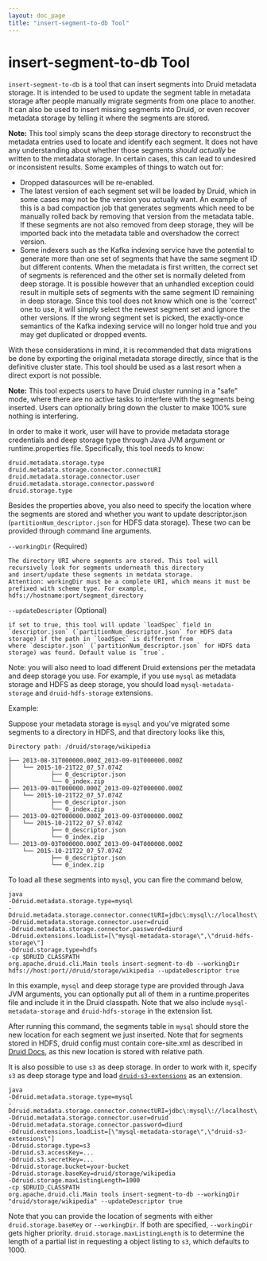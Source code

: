 ```yaml
---
layout: doc_page
title: "insert-segment-to-db Tool"
---
```


<!--
  ~ Licensed to the Apache Software Foundation (ASF) under one
  ~ or more contributor license agreements.  See the NOTICE file
  ~ distributed with this work for additional information
  ~ regarding copyright ownership.  The ASF licenses this file
  ~ to you under the Apache License, Version 2.0 (the
  ~ "License"); you may not use this file except in compliance
  ~ with the License.  You may obtain a copy of the License at
  ~
  ~   http://www.apache.org/licenses/LICENSE-2.0
  ~
  ~ Unless required by applicable law or agreed to in writing,
  ~ software distributed under the License is distributed on an
  ~ "AS IS" BASIS, WITHOUT WARRANTIES OR CONDITIONS OF ANY
  ~ KIND, either express or implied.  See the License for the
  ~ specific language governing permissions and limitations
  ~ under the License.
  -->

# insert-segment-to-db Tool

`insert-segment-to-db` is a tool that can insert segments into Druid metadata storage. It is intended to be used
to update the segment table in metadata storage after people manually migrate segments from one place to another.
It can also be used to insert missing segments into Druid, or even recover metadata storage by telling it where the
segments are stored.

**Note:** This tool simply scans the deep storage directory to reconstruct the metadata entries used to locate and
identify each segment. It does not have any understanding about whether those segments _should actually_ be written to
the metadata storage. In certain cases, this can lead to undesired or inconsistent results. Some examples of things to
watch out for:
  - Dropped datasources will be re-enabled.
  - The latest version of each segment set will be loaded by Druid, which in some cases may not be the version you
    actually want. An example of this is a bad compaction job that generates segments which need to be manually rolled
    back by removing that version from the metadata table. If these segments are not also removed from deep storage,
    they will be imported back into the metadata table and overshadow the correct version.
  - Some indexers such as the Kafka indexing service have the potential to generate more than one set of segments that
    have the same segment ID but different contents. When the metadata is first written, the correct set of segments is
    referenced and the other set is normally deleted from deep storage. It is possible however that an unhandled
    exception could result in multiple sets of segments with the same segment ID remaining in deep storage. Since this
    tool does not know which one is the 'correct' one to use, it will simply select the newest segment set and ignore
    the other versions. If the wrong segment set is picked, the exactly-once semantics of the Kafka indexing service
    will no longer hold true and you may get duplicated or dropped events.

With these considerations in mind, it is recommended that data migrations be done by exporting the original metadata
storage directly, since that is the definitive cluster state. This tool should be used as a last resort when a direct
export is not possible.

**Note:** This tool expects users to have Druid cluster running in a "safe" mode, where there are no active tasks to interfere
with the segments being inserted. Users can optionally bring down the cluster to make 100% sure nothing is interfering.

In order to make it work, user will have to provide metadata storage credentials and deep storage type through Java JVM argument
or runtime.properties file. Specifically, this tool needs to know:

```
druid.metadata.storage.type
druid.metadata.storage.connector.connectURI
druid.metadata.storage.connector.user
druid.metadata.storage.connector.password
druid.storage.type
```

Besides the properties above, you also need to specify the location where the segments are stored and whether you want to
update descriptor.json (`partitionNum_descriptor.json` for HDFS data storage). These two can be provided through command line arguments.

`--workingDir` (Required)

    The directory URI where segments are stored. This tool will recursively look for segments underneath this directory
    and insert/update these segments in metdata storage.
    Attention: workingDir must be a complete URI, which means it must be prefixed with scheme type. For example,
    hdfs://hostname:port/segment_directory

`--updateDescriptor` (Optional)

    if set to true, this tool will update `loadSpec` field in `descriptor.json` (`partitionNum_descriptor.json` for HDFS data storage) if the path in `loadSpec` is different from
    where `desciptor.json` (`partitionNum_descriptor.json` for HDFS data storage) was found. Default value is `true`.

Note: you will also need to load different Druid extensions per the metadata and deep storage you use. For example, if you
use `mysql` as metadata storage and HDFS as deep storage, you should load `mysql-metadata-storage` and `druid-hdfs-storage`
extensions.


Example:

Suppose your metadata storage is `mysql` and you've migrated some segments to a directory in HDFS, and that directory looks
like this,

```
Directory path: /druid/storage/wikipedia

├── 2013-08-31T000000.000Z_2013-09-01T000000.000Z
│   └── 2015-10-21T22_07_57.074Z
│           ├── 0_descriptor.json
│           └── 0_index.zip
├── 2013-09-01T000000.000Z_2013-09-02T000000.000Z
│   └── 2015-10-21T22_07_57.074Z
│           ├── 0_descriptor.json
│           └── 0_index.zip
├── 2013-09-02T000000.000Z_2013-09-03T000000.000Z
│   └── 2015-10-21T22_07_57.074Z
│           ├── 0_descriptor.json
│           └── 0_index.zip
└── 2013-09-03T000000.000Z_2013-09-04T000000.000Z
    └── 2015-10-21T22_07_57.074Z
            ├── 0_descriptor.json
            └── 0_index.zip
```

To load all these segments into `mysql`, you can fire the command below,

```
java 
-Ddruid.metadata.storage.type=mysql 
-Ddruid.metadata.storage.connector.connectURI=jdbc\:mysql\://localhost\:3306/druid 
-Ddruid.metadata.storage.connector.user=druid 
-Ddruid.metadata.storage.connector.password=diurd 
-Ddruid.extensions.loadList=[\"mysql-metadata-storage\",\"druid-hdfs-storage\"] 
-Ddruid.storage.type=hdfs
-cp $DRUID_CLASSPATH 
org.apache.druid.cli.Main tools insert-segment-to-db --workingDir hdfs://host:port//druid/storage/wikipedia --updateDescriptor true
```

In this example, `mysql` and deep storage type are provided through Java JVM arguments, you can optionally put all
of them in a runtime.properites file and include it in the Druid classpath. Note that we also include `mysql-metadata-storage`
and `druid-hdfs-storage` in the extension list.

After running this command, the segments table in `mysql` should store the new location for each segment we just inserted.
Note that for segments stored in HDFS, druid config must contain core-site.xml as described in [Druid Docs](../tutorials/cluster.html), as this new location is stored with relative path.

It is also possible to use `s3` as deep storage. In order to work with it, specify `s3` as deep storage type and load 
[`druid-s3-extensions`](../development/extensions-core/s3.html) as an extension.

```
java
-Ddruid.metadata.storage.type=mysql 
-Ddruid.metadata.storage.connector.connectURI=jdbc\:mysql\://localhost\:3306/druid 
-Ddruid.metadata.storage.connector.user=druid 
-Ddruid.metadata.storage.connector.password=diurd
-Ddruid.extensions.loadList=[\"mysql-metadata-storage\",\"druid-s3-extensions\"]
-Ddruid.storage.type=s3
-Ddruid.s3.accessKey=... 
-Ddruid.s3.secretKey=...
-Ddruid.storage.bucket=your-bucket
-Ddruid.storage.baseKey=druid/storage/wikipedia
-Ddruid.storage.maxListingLength=1000
-cp $DRUID_CLASSPATH
org.apache.druid.cli.Main tools insert-segment-to-db --workingDir "druid/storage/wikipedia" --updateDescriptor true
```

 Note that you can provide the location of segments with either `druid.storage.baseKey` or `--workingDir`. If both are 
 specified, `--workingDir` gets higher priority. `druid.storage.maxListingLength` is to determine the length of a
 partial list in requesting a object listing to `s3`, which defaults to 1000.
